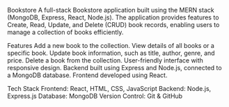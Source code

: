 Bookstore
A full-stack Bookstore application built using the MERN stack (MongoDB, Express, React, Node.js). The application provides features to Create, Read, Update, and Delete (CRUD) book records, enabling users to manage a collection of books efficiently.

Features
Add a new book to the collection.
View details of all books or a specific book.
Update book information, such as title, author, genre, and price.
Delete a book from the collection.
User-friendly interface with responsive design.
Backend built using Express and Node.js, connected to a MongoDB database.
Frontend developed using React.

Tech Stack
Frontend: React, HTML, CSS, JavaScript
Backend: Node.js, Express.js
Database: MongoDB
Version Control: Git & GitHub
